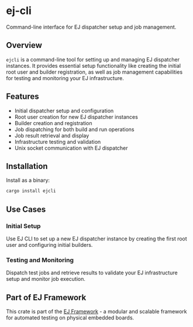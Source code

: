 # ej-cli

Command-line interface for EJ dispatcher setup and job management.

## Overview

`ejcli` is a command-line tool for setting up and managing EJ dispatcher instances. It provides essential setup functionality like creating the initial root user and builder registration, as well as job management capabilities for testing and monitoring your EJ infrastructure.

## Features

- Initial dispatcher setup and configuration
- Root user creation for new EJ dispatcher instances
- Builder creation and registration
- Job dispatching for both build and run operations
- Job result retrieval and display
- Infrastructure testing and validation
- Unix socket communication with EJ dispatcher

## Installation

Install as a binary:

```bash
cargo install ejcli
```

## Use Cases

### Initial Setup
Use EJ CLI to set up a new EJ dispatcher instance by creating the first root user and configuring initial builders.

### Testing and Monitoring
Dispatch test jobs and retrieve results to validate your EJ infrastructure setup and monitor job execution.

## Part of EJ Framework

This crate is part of the [EJ Framework](https://github.com/embj-org/ej) - a modular and scalable framework for automated testing on physical embedded boards.
